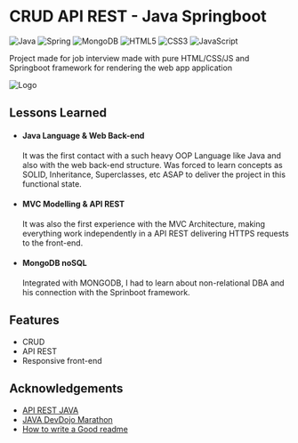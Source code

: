
# CRUD API REST - Java Springboot

![Java](https://img.shields.io/badge/java-%23ED8B00.svg?style=for-the-badge&logo=java&logoColor=white) ![Spring](https://img.shields.io/badge/spring-%236DB33F.svg?style=for-the-badge&logo=spring&logoColor=white) ![MongoDB](https://img.shields.io/badge/MongoDB-%234ea94b.svg?style=for-the-badge&logo=mongodb&logoColor=white) ![HTML5](https://img.shields.io/badge/html5-%23E34F26.svg?style=for-the-badge&logo=html5&logoColor=white) ![CSS3](https://img.shields.io/badge/css3-%231572B6.svg?style=for-the-badge&logo=css3&logoColor=white) ![JavaScript](https://img.shields.io/badge/javascript-%23323330.svg?style=for-the-badge&logo=javascript&logoColor=%23F7DF1E)

Project made for job interview made with pure HTML/CSS/JS and Springboot framework for rendering the web app application


![Logo](https://www.luiztools.com.br/wp-content/uploads/2017/07/CRUD.png)


## Lessons Learned

- #### Java Language & Web Back-end
    It was the first contact with a such heavy OOP Language like Java and also with the web back-end structure. Was forced to learn concepts as SOLID, Inheritance, Superclasses, etc ASAP to deliver the project in this functional state.

- #### MVC Modelling & API REST
    It was also the first experience with the MVC Architecture, making everything work independently in a API REST delivering HTTPS requests to the front-end.   

- #### MongoDB noSQL
    Integrated with MONGODB, I had to learn about non-relational DBA and his connection with the Sprinboot framework.
## Features

- CRUD
- API REST
- Responsive front-end



## Acknowledgements

 - [API REST JAVA](https://hevodata.com/learn/spring-boot-rest-api/)
 - [JAVA DevDojo Marathon](https://www.youtube.com/watch?v=VKjFuX91G5Q&list=PL62G310vn6nFIsOCC0H-C2infYgwm8SWW)
 - [How to write a Good readme](https://bulldogjob.com/news/449-how-to-write-a-good-readme-for-your-github-project)


